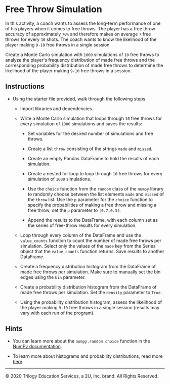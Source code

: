 # Free Throw Simulation

In this activity, a coach wants to assess the long-term performance of one of his players when it comes to free throws. The player has a free throw accuracy of approximately `70%` and therefore makes on average `7` free throws for every `10` shots. The coach wants to know the likelihood of the player making `9-10` free throws in a single session.

Create a Monte Carlo simulation with `1000` simulations of `10` free throws to analyze the player's frequency distribution of made free throws and the corresponding probability distribution of made free throws to determine the likelihood of the player making `9-10` free throws in a session.

## Instructions

* Using the starter file provided, walk through the following steps.

  * Import libraries and dependencies.

  * Write a Monte Carlo simulation that loops through `10` free throws for every simulation of `1000` simulations and saves the results:

    * Set variables for the desired number of simulations and free throws.

    * Create a list `throw` consisting of the strings `made` and `missed`.

    * Create an empty Pandas DataFrame to hold the results of each simulation.

    * Create a nested for loop to loop through `10` free throws for every simulation of `1000` simulations.

    * Use the `choice` function from the `random` class of the `numpy` library to randomly choose between the list elements `made` and `missed` of the `throw` list. Use the `p` parameter for the `choice` function to specify the probabilities of making a free throw and missing a free throw; set the `p` parameter to `[0.7,0.3]`.

    * Append the results to the DataFrame, with each column set as the series of free-throw results for every simulation.

  * Loop through every column of the DataFrame and use the `value_counts` function to count the number of made free throws per simulation. Select only the values of the `made` key from the Series object that the `value_counts` function returns. Save results to another DataFrame.

  * Create a frequency distribution histogram from the DataFrame of made free throws per simulation. Make sure to manually set the bin edges using the `bin` parameter.

  * Create a probability distribution histogram from the DataFrame of made free throws per simulation. Set the `density` parameter to `True`.

  * Using the probability distribution histogram, assess the likelihood of the player making `9-10` free throws in a single session (results may vary with each run of the program).

## Hints

* You can learn more about the `numpy.random.choice` function in the [NumPy documentation](https://numpy.org/doc/stable/reference/random/generated/numpy.random.choice.html).

* To learn more about histograms and probability distributions, read more [here](https://learnche.org/pid/univariate-review/histograms-and-probability-distributions).

---

© 2020 Trilogy Education Services, a 2U, Inc. brand. All Rights Reserved.
